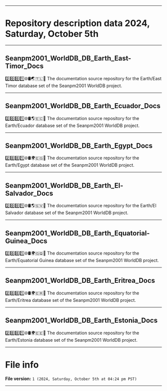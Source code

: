 
***

# Repository description data 2024, Saturday, October 5th

---

## Seanpm2001_WorldDB_DB_Earth_East-Timor_Docs

2️⃣️0️⃣️0️⃣️1️⃣️🌐️🛢️🌏️🇹🇱️📖️ The documentation source repository for the Earth/East Timor database set of the Seanpm2001 WorldDB project. 

---

## Seanpm2001_WorldDB_DB_Earth_Ecuador_Docs

2️⃣️0️⃣️0️⃣️1️⃣️🌐️🛢️🌎️🇪🇨️📖️ The documentation source repository for the Earth/Ecuador database set of the Seanpm2001 WorldDB project. 

---

## Seanpm2001_WorldDB_DB_Earth_Egypt_Docs

2️⃣️0️⃣️0️⃣️1️⃣️🌐️🛢️🌍️🇪🇬️📖️ The documentation source repository for the Earth/Egypt database set of the Seanpm2001 WorldDB project. 

---

## Seanpm2001_WorldDB_DB_Earth_El-Salvador_Docs

2️⃣️0️⃣️0️⃣️1️⃣️🌐️🛢️🌎️🇸🇻️📖️ The documentation source repository for the Earth/El Salvador database set of the Seanpm2001 WorldDB project. 

---

## Seanpm2001_WorldDB_DB_Earth_Equatorial-Guinea_Docs

2️⃣️0️⃣️0️⃣️1️⃣️🌐️🛢️🌍️🇬🇶️📖️ The documentation source repository for the Earth/Equatorial Guinea database set of the Seanpm2001 WorldDB project. 

---

## Seanpm2001_WorldDB_DB_Earth_Eritrea_Docs

2️⃣️0️⃣️0️⃣️1️⃣️🌐️🛢️🌍️🇪🇷️📖️ The documentation source repository for the Earth/Eritrea database set of the Seanpm2001 WorldDB project. 

---

## Seanpm2001_WorldDB_DB_Earth_Estonia_Docs

2️⃣️0️⃣️0️⃣️1️⃣️🌐️🛢️🌍️🇪🇪️📖️ The documentation source repository for the Earth/Estonia database set of the Seanpm2001 WorldDB project. 

***

# File info

**File version:** `1 (2024, Saturday, October 5th at 04:24 pm PST)`

***

